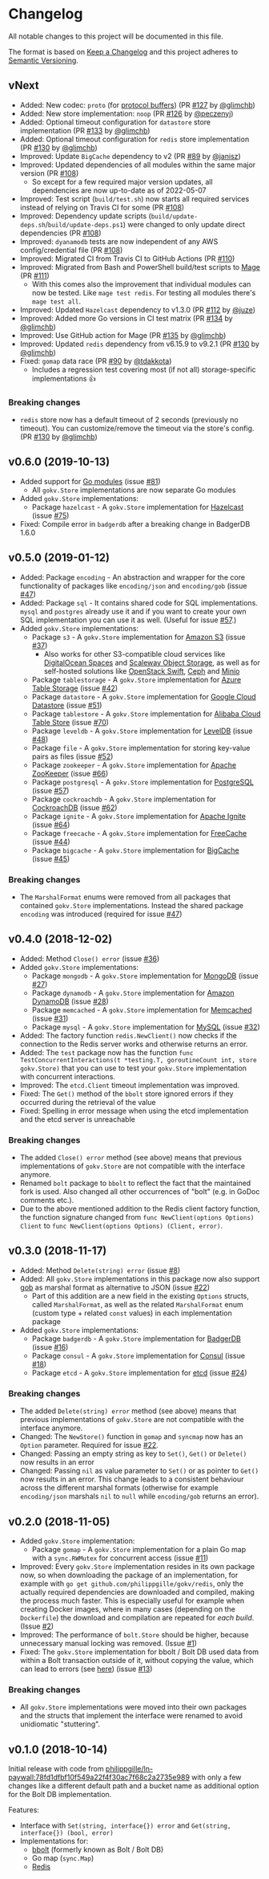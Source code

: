 Changelog
=========

All notable changes to this project will be documented in this file.

The format is based on [Keep a Changelog](http://keepachangelog.com/en/1.0.0/) and this project adheres to [Semantic Versioning](http://semver.org/spec/v2.0.0.html).

vNext
-----

- Added: New codec: `proto` (for [protocol buffers](https://protobuf.dev/)) (PR [#127](https://github.com/philippgille/gokv/pull/127) by [@glimchb](https://github.com/glimchb))
- Added: New store implementation: `noop` (PR [#126](https://github.com/philippgille/gokv/pull/126) by [@peczenyj](https://github.com/peczenyj))
- Added: Optional timeout configuration for `datastore` store implementation (PR [#133](https://github.com/philippgille/gokv/pull/133) by [@glimchb](https://github.com/glimchb))
- Added: Optional timeout configuration for `redis` store implementation (PR [#130](https://github.com/philippgille/gokv/pull/130) by [@glimchb](https://github.com/glimchb))
- Improved: Update `BigCache` dependency to v2 (PR [#89](https://github.com/philippgille/gokv/pull/89) by [@janisz](https://github.com/janisz))
- Improved: Updated dependencies of all modules within the same major version (PR [#108](https://github.com/philippgille/gokv/pull/108))
  - So except for a few required major version updates, all dependencies are now up-to-date as of 2022-05-07
- Improved: Test script (`build/test.sh`) now starts all required services instead of relying on Travis CI for some (PR [#108](https://github.com/philippgille/gokv/pull/108))
- Improved: Dependency update scripts (`build/update-deps.sh`/`build/update-deps.ps1`) were changed to only update direct dependencies (PR [#108](https://github.com/philippgille/gokv/pull/108))
- Improved: `dyanamodb` tests are now independent of any AWS config/credential file (PR [#108](https://github.com/philippgille/gokv/pull/108))
- Improved: Migrated CI from Travis CI to GitHub Actions (PR [#110](https://github.com/philippgille/gokv/pull/110))
- Improved: Migrated from Bash and PowerShell build/test scripts to [Mage](https://github.com/magefile/mage) (PR [#111](https://github.com/philippgille/gokv/pull/111))
  - With this comes also the improvement that individual modules can now be tested. Like `mage test redis`. For testing all modules there's `mage test all`.
- Improved: Updated `Hazelcast` dependency to v1.3.0 (PR [#112](https://github.com/philippgille/gokv/pull/112) by [@juze](https://github.com/yuce))
- Improved: Added more Go versions in CI test matrix (PR [#134](https://github.com/philippgille/gokv/pull/134) by [@glimchb](https://github.com/glimchb))
- Improved: Use GitHub action for Mage (PR [#135](https://github.com/philippgille/gokv/pull/135) by [@glimchb](https://github.com/glimchb))
- Improved: Updated `redis` dependency from v6.15.9 to v9.2.1 (PR [#130](https://github.com/philippgille/gokv/pull/130) by [@glimchb](https://github.com/glimchb))
- Fixed: `gomap` data race (PR [#90](https://github.com/philippgille/gokv/pull/90) by [@tdakkota](https://github.com/tdakkota))
  - Includes a regression test covering most (if not all) storage-specific implementations 👍

### Breaking changes

- `redis` store now has a default timeout of 2 seconds (previously no timeout). You can customize/remove the timeout via the store's config. (PR [#130](https://github.com/philippgille/gokv/pull/130) by [@glimchb](https://github.com/glimchb))

v0.6.0 (2019-10-13)
-------------------

- Added support for [Go modules](https://github.com/golang/go/wiki/Modules) (issue [#81](https://github.com/philippgille/gokv/issues/81))
  - All `gokv.Store` implementations are now separate Go modules
- Added `gokv.Store` implementations:
  - Package `hazelcast` - A `gokv.Store` implementation for [Hazelcast](https://github.com/hazelcast/hazelcast) (issue [#75](https://github.com/philippgille/gokv/issues/75))
- Fixed: Compile error in `badgerdb` after a breaking change in BadgerDB 1.6.0

v0.5.0 (2019-01-12)
-------------------

- Added: Package `encoding` - An abstraction and wrapper for the core functionality of packages like `encoding/json` and `encoding/gob` (issue [#47](https://github.com/philippgille/gokv/issues/47))
- Added: Package `sql` - It contains shared code for SQL implementations. `mysql` and `postgres` already use it and if you want to create your own SQL implementation you can use it as well. (Useful for issue [#57](https://github.com/philippgille/gokv/issues/57).)
- Added `gokv.Store` implementations:
  - Package `s3` - A `gokv.Store` implementation for [Amazon S3](https://aws.amazon.com/s3/) (issue [#37](https://github.com/philippgille/gokv/issues/37))
    - Also works for other S3-compatible cloud services like [DigitalOcean Spaces](https://www.digitalocean.com/products/spaces/) and [Scaleway Object Storage](https://www.scaleway.com/object-storage/), as well as for self-hosted solutions like [OpenStack Swift](https://github.com/openstack/swift), [Ceph](https://github.com/ceph/ceph) and [Minio](https://github.com/minio/minio)
  - Package `tablestorage` - A `gokv.Store` implementation for [Azure Table Storage](https://azure.microsoft.com/en-us/services/storage/tables/) (issue [#42](https://github.com/philippgille/gokv/issues/42))
  - Package `datastore` - A `gokv.Store` implementation for [Google Cloud Datastore](https://cloud.google.com/datastore/) (issue [#51](https://github.com/philippgille/gokv/issues/51))
  - Package `tablestore` - A `gokv.Store` implementation for [Alibaba Cloud Table Store](https://www.alibabacloud.com/de/product/table-store) (issue [#70](https://github.com/philippgille/gokv/issues/70))
  - Package `leveldb` - A `gokv.Store` implementation for [LevelDB](https://github.com/syndtr/goleveldb) (issue [#48](https://github.com/philippgille/gokv/issues/48))
  - Package `file` - A `gokv.Store` implementation for storing key-value pairs as files (issue [#52](https://github.com/philippgille/gokv/issues/52))
  - Package `zookeeper` - A `gokv.Store` implementation for [Apache ZooKeeper](https://github.com/apache/zookeeper) (issue [#66](https://github.com/philippgille/gokv/issues/66))
  - Package `postgresql` - A `gokv.Store` implementation for [PostgreSQL](https://github.com/postgres/postgres) (issue [#57](https://github.com/philippgille/gokv/issues/57))
  - Package `cockroachdb` - A `gokv.Store` implementation for [CockroachDB](https://github.com/cockroachdb/cockroach) (issue [#62](https://github.com/philippgille/gokv/issues/62))
  - Package `ignite` - A `gokv.Store` implementation for [Apache Ignite](https://github.com/apache/ignite) (issue [#64](https://github.com/philippgille/gokv/issues/64))
  - Package `freecache` - A `gokv.Store` implementation for [FreeCache](https://github.com/coocood/freecache) (issue [#44](https://github.com/philippgille/gokv/issues/44))
  - Package `bigcache` - A `gokv.Store` implementation for [BigCache](https://github.com/allegro/bigcache) (issue [#45](https://github.com/philippgille/gokv/issues/45))

### Breaking changes

- The `MarshalFormat` enums were removed from all packages that contained `gokv.Store` implementations. Instead the shared package `encoding` was introduced (required for issue [#47](https://github.com/philippgille/gokv/issues/47))

v0.4.0 (2018-12-02)
-------------------

- Added: Method `Close() error` (issue [#36](https://github.com/philippgille/gokv/issues/36))
- Added `gokv.Store` implementations:
  - Package `mongodb` - A `gokv.Store` implementation for [MongoDB](https://github.com/mongodb/mongo) (issue [#27](https://github.com/philippgille/gokv/issues/27))
  - Package `dynamodb` - A `gokv.Store` implementation for [Amazon DynamoDB](https://aws.amazon.com/dynamodb/) (issue [#28](https://github.com/philippgille/gokv/issues/28))
  - Package `memcached` - A `gokv.Store` implementation for [Memcached](https://github.com/memcached/memcached) (issue [#31](https://github.com/philippgille/gokv/issues/31))
  - Package `mysql` - A `gokv.Store` implementation for [MySQL](https://github.com/mysql/mysql-server) (issue [#32](https://github.com/philippgille/gokv/issues/32))
- Added: The factory function `redis.NewClient()` now checks if the connection to the Redis server works and otherwise returns an error.
- Added: The `test` package now has the function `func TestConcurrentInteractions(t *testing.T, goroutineCount int, store gokv.Store)` that you can use to test your `gokv.Store` implementation with concurrent interactions.
- Improved: The `etcd.Client` timeout implementation was improved.
- Fixed: The `Get()` method of the `bbolt` store ignored errors if they occurred during the retrieval of the value
- Fixed: Spelling in error message when using the etcd implementation and the etcd server is unreachable

### Breaking changes

- The added `Close() error` method (see above) means that previous implementations of `gokv.Store` are not compatible with the interface anymore.
- Renamed `bolt` package to `bbolt` to reflect the fact that the maintained fork is used. Also changed all other occurrences of "bolt" (e.g. in GoDoc comments etc.).
- Due to the above mentioned addition to the Redis client factory function, the function signature changed from `func NewClient(options Options) Client` to `func NewClient(options Options) (Client, error)`.

v0.3.0 (2018-11-17)
-------------------

- Added: Method `Delete(string) error` (issue [#8](https://github.com/philippgille/gokv/issues/8))
- Added: All `gokv.Store` implementations in this package now also support [gob](https://blog.golang.org/gobs-of-data) as marshal format as alternative to JSON (issue [#22](https://github.com/philippgille/gokv/issues/22))
  - Part of this addition are a new field in the existing `Options` structs, called `MarshalFormat`, as well as the related `MarshalFormat` enum (custom type + related `const` values) in each implementation package
- Added `gokv.Store` implementations:
  - Package `badgerdb` - A `gokv.Store` implementation for [BadgerDB](https://github.com/dgraph-io/badger) (issue [#16](https://github.com/philippgille/gokv/issues/16))
  - Package `consul` - A `gokv.Store` implementation for [Consul](https://github.com/hashicorp/consul) (issue [#18](https://github.com/philippgille/gokv/issues/18))
  - Package `etcd` - A `gokv.Store` implementation for [etcd](https://github.com/etcd-io/etcd) (issue [#24](https://github.com/philippgille/gokv/issues/24))

### Breaking changes

- The added `Delete(string) error` method (see above) means that previous implementations of `gokv.Store` are not compatible with the interface anymore.
- Changed: The `NewStore()` function in `gomap` and `syncmap` now has an `Option` parameter. Required for issue [#22](https://github.com/philippgille/gokv/issues/22).
- Changed: Passing an empty string as key to `Set()`, `Get()` or `Delete()` now results in an error
- Changed: Passing `nil` as value parameter to `Set()` or as pointer to `Get()` now results in an error. This change leads to a consistent behaviour across the different marshal formats (otherwise for example `encoding/json` marshals `nil` to `null` while `encoding/gob` returns an error).

v0.2.0 (2018-11-05)
-------------------

- Added `gokv.Store` implementation:
  - Package `gomap` - A `gokv.Store` implementation for a plain Go map with a `sync.RWMutex` for concurrent access (issue [#11](https://github.com/philippgille/gokv/issues/11))
- Improved: Every `gokv.Store` implementation resides in its own package now, so when downloading the package of an implementation, for example with `go get github.com/philippgille/gokv/redis`, only the actually required dependencies are downloaded and compiled, making the process much faster. This is especially useful for example when creating Docker images, where in many cases (depending on the `Dockerfile`) the download and compilation are repeated for *each build*. (Issue [#2](https://github.com/philippgille/gokv/issues/2))
- Improved: The performance of `bolt.Store` should be higher, because unnecessary manual locking was removed. (Issue [#1](https://github.com/philippgille/gokv/issues/1))
- Fixed: The `gokv.Store` implementation for bbolt / Bolt DB used data from within a Bolt transaction outside of it, without copying the value, which can lead to errors (see [here](https://github.com/etcd-io/bbolt/blob/76a4670663d125b6b89d47ea3cc659a282d87c28/doc.go#L38)) (issue [#13](https://github.com/philippgille/gokv/issues/13))

### Breaking changes

- All `gokv.Store` implementations were moved into their own packages and the structs that implement the interface were renamed to avoid unidiomatic "stuttering".

v0.1.0 (2018-10-14)
-------------------

Initial release with code from [philippgille/ln-paywall:78fd1dfbf10f549a22f4f30ac7f68c2a2735e989](https://github.com/philippgille/ln-paywall/tree/78fd1dfbf10f549a22f4f30ac7f68c2a2735e989) with only a few changes like a different default path and a bucket name as additional option for the Bolt DB implementation.

Features:

- Interface with `Set(string, interface{}) error` and `Get(string, interface{}) (bool, error)`
- Implementations for:
  - [bbolt](https://github.com/etcd-io/bbolt) (formerly known as Bolt / Bolt DB)
  - Go map (`sync.Map`)
  - [Redis](https://github.com/antirez/redis)
